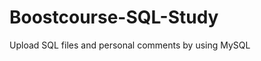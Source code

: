 # Boostcourse-SQL-Study
Upload SQL files and personal comments by using MySQL 






















































